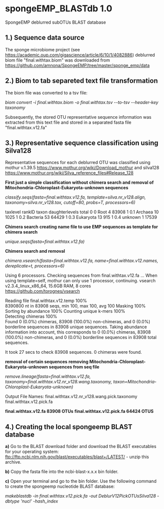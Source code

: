 # spongeEMP_BLASTdb 1.0
SpongeEMP deblurred subOTUs BLAST database


## 1.) Sequence data source
The sponge microbiome project (see https://academic.oup.com/gigascience/article/6/10/1/4082886) deblurred biom file "final.withtax.biom" was downloaded from https://github.com/amnona/SpongeEMP/tree/master/sponge_emp/data


## 2.) Biom to tab separeted text file transformation
The biom file was converted to a tsv file:

*biom convert -i final.withtax.biom -o final.withtax.tsv --to-tsv --header-key taxonomy*

Subsequently, the stored OTU representative sequence information was extracted from this text file and stored in a separated fasta file "final.withtax.v12.fa"


## 3.) Representative sequence classification using Silva128
Representative sequences for each deblurred OTU was classified using mothur v.1.39.5 https://www.mothur.org/wiki/Download_mothur and silva128 https://www.mothur.org/wiki/Silva_reference_files#Release_128

__First just a simple classification without chimera search and removal of Mitochondria-Chloroplast-Eukaryota-unknown sequences__

*classify.seqs(fasta=final.withtax.v12.fa, template=silva.nr_v128.align, taxonomy=silva.nr_v128.tax, cutoff=80, probs=T, processors=6)*

taxlevel	rankID	taxon	daughterlevels	total
0	0	Root	4	83908
1	0.1	Archaea	10	1025
1	0.2	Bacteria	53	64429
1	0.3	Eukaryota	13	915
1	0.4	unknown	1	17539

__Chimera search__
__creating name file to use EMP sequences as template for chimera search__

*unique.seqs(fasta=final.withtax.v12.fa)*

__Chimera search and removal__

*chimera.vsearch(fasta=final.withtax.v12.fa, name=final.withtax.v12.names, dereplicate=t, processors=6)*

Using 6 processors.
Checking sequences from final.withtax.v12.fa ...
When using template=self, mothur can only use 1 processor, continuing.
vsearch v2.3.4_linux_x86_64, 15.6GB RAM, 8 cores
https://github.com/torognes/vsearch

Reading file final.withtax.v12.temp 100%  
8390800 nt in 83908 seqs, min 100, max 100, avg 100
Masking 100%  
Sorting by abundance 100%
Counting unique k-mers 100%  
Detecting chimeras 100%  
Found 0 (0.0%) chimeras, 83908 (100.0%) non-chimeras,
and 0 (0.0%) borderline sequences in 83908 unique sequences.
Taking abundance information into account, this corresponds to
0 (0.0%) chimeras, 83908 (100.0%) non-chimeras,
and 0 (0.0%) borderline sequences in 83908 total sequences.

It took 27 secs to check 83908 sequences. 0 chimeras were found.

__removal of certain sequences__
__removing Mitochondria-Chloroplast-Eukaryota-unknown sequences from seq file__

*remove.lineage(fasta=final.withtax.v12.fa, taxonomy=final.withtax.v12.nr_v128.wang.taxonomy, taxon=Mitochondria-Chloroplast-Eukaryota-unknown)*

Output File Names: 
final.withtax.v12.nr_v128.wang.pick.taxonomy
final.withtax.v12.pick.fa

__final.withtax.v12.fa	83908 OTUs__
__final.withtax.v12.pick.fa	64424 OTUS__


## 4.) Creating the local spongeemp BLAST database
__a)__ Go to the BLAST download folder and download the BLAST executables for your operating system: ftp://ftp.ncbi.nlm.nih.gov/blast/executables/blast+/LATEST/ - unzip this archive.

__b)__ Copy the fasta file into the ncbi-blast-x.x.x bin folder.

__c)__ Open your terminal and go to the bin folder. Use the following command to create the spongeemp nucleotide BLAST database:

*makeblastdb -in final.withtax.v12.pick.fa -out DeblurV12PickOTUsSilva128 -dbtype 'nucl' -hash_index*

